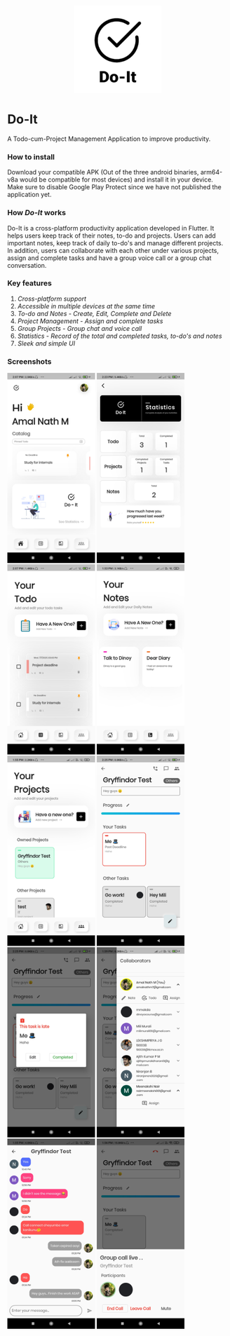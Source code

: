 <div align="center">
  <img src="assets/icon.png" width="200">
</div>

# Do-It
A Todo-cum-Project Management Application to improve productivity.

### How to install
Download your compatible APK (Out of the three android binaries, arm64-v8a would be compatible for most devices) and install it in your device. 
Make sure to disable Google Play Protect since we have not published the application yet.

### How _Do-It_ works
Do-It is a cross-platform productivity application developed in Flutter. It helps users keep track of their notes, to-do and projects. 
Users can add important notes, keep track of daily to-do's and manage different projects. 
In addition, users can collaborate with each other under various projects, assign and complete tasks and have a group voice call or a group chat conversation. 

### Key features
1. _Cross-platform support_
2. _Accessible in multiple devices at the same time_
3. _To-do and Notes - Create, Edit, Complete and Delete_
4. _Project Management - Assign and complete tasks_
5. _Group Projects - Group chat and voice call_
6. _Statistics - Record of the total and completed tasks, to-do's and notes_
7. _Sleek and simple UI_

### Screenshots
<img src="screenshots/ss_home.jpg" width="200"> <img src="screenshots/ss_stats.jpg" width="200">
<img src="screenshots/ss_todos.jpg" width="200"> <img src="screenshots/ss_notes.jpg" width="200">
<img src="screenshots/ss_projects.jpg" width="200"> <img src="screenshots/ss_project.jpg" width="200">
<img src="screenshots/ss_task.jpg" width="200"> <img src="screenshots/ss_collab.jpg" width="200">
<img src="screenshots/ss_group_chat.jpg" width="200"> <img src="screenshots/ss_group_call.jpg" width="200">
